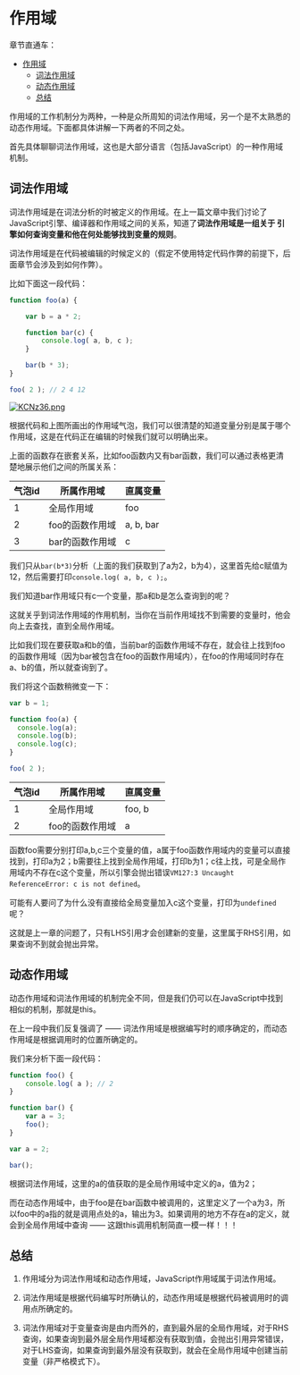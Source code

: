 # 作用域

章节直通车：
<!-- TOC -->

- [作用域](#作用域)
  - [词法作用域](#词法作用域)
  - [动态作用域](#动态作用域)
  - [总结](#总结)

<!-- /TOC -->

作用域的工作机制分为两种，一种是众所周知的词法作用域，另一个是不太熟悉的动态作用域。下面都具体讲解一下两者的不同之处。

首先具体聊聊词法作用域，这也是大部分语言（包括JavaScript）的一种作用域机制。

## 词法作用域

词法作用域是在词法分析的时被定义的作用域。在上一篇文章中我们讨论了JavaScript引擎、编译器和作用域之间的关系，知道了**词法作用域是一组关于 引擎如何查询变量和他在何处能够找到变量的规则**。

词法作用域是在代码被编辑的时候定义的（假定不使用特定代码作弊的前提下，后面章节会涉及到如何作弊）。

比如下面这一段代码：

```js
function foo(a) {

	var b = a * 2;

	function bar(c) {
		console.log( a, b, c );
	}

	bar(b * 3);
}

foo( 2 ); // 2 4 12
```

[![KCNz36.png](https://s2.ax1x.com/2019/10/15/KCNz36.png)](https://imgchr.com/i/KCNz36)

根据代码和上图所画出的作用域气泡，我们可以很清楚的知道变量分别是属于哪个作用域，这是在代码正在编辑的时候我们就可以明确出来。

上面的函数存在嵌套关系，比如foo函数内又有bar函数，我们可以通过表格更清楚地展示他们之间的所属关系：


气泡id | 所属作用域 | 直属变量
---------|----------|---------
 1 | 全局作用域 | foo
 2 | foo的函数作用域 | a, b, bar
 3 | bar的函数作用域 | c

 我们只从`bar(b*3)`分析（上面的我们获取到了a为2，b为4），这里首先给c赋值为12，然后需要打印`console.log( a, b, c );`。

 我们知道bar作用域只有c一个变量，那a和b是怎么查询到的呢？

 这就关乎到词法作用域的作用机制，当你在当前作用域找不到需要的变量时，他会向上去查找，直到全局作用域。
 
 比如我们现在要获取a和b的值，当前bar的函数作用域不存在，就会往上找到foo的函数作用域（因为bar被包含在foo的函数作用域内），在foo的作用域同时存在a、b的值，所以就查询到了。

 我们将这个函数稍微变一下：

```js
var b = 1;

function foo(a) {
  console.log(a);
  console.log(b);
  console.log(c);
}

foo( 2 );
```

气泡id | 所属作用域 | 直属变量
---------|----------|---------
 1 | 全局作用域 | foo, b
 2 | foo的函数作用域 | a

函数foo需要分别打印a,b,c三个变量的值，a属于foo函数作用域内的变量可以直接找到，打印a为2；b需要往上找到全局作用域，打印b为1；c往上找，可是全局作用域内不存在c这个变量，所以引擎会抛出错误`VM127:3 Uncaught ReferenceError: c is not defined`。

可能有人要问了为什么没有直接给全局变量加入c这个变量，打印为`undefined`呢？

这就是上一章的问题了，只有LHS引用才会创建新的变量，这里属于RHS引用，如果查询不到就会抛出异常。

## 动态作用域

动态作用域和词法作用域的机制完全不同，但是我们仍可以在JavaScript中找到相似的机制，那就是this。

在上一段中我们反复强调了 —— 词法作用域是根据编写时的顺序确定的，而动态作用域是根据调用时的位置所确定的。

我们来分析下面一段代码：

```js
function foo() {
	console.log( a ); // 2
}

function bar() {
	var a = 3;
	foo();
}

var a = 2;

bar();
```

根据词法作用域，这里的a的值获取的是全局作用域中定义的a，值为2；

而在动态作用域中，由于foo是在bar函数中被调用的，这里定义了一个a为3，所以foo中的a指的就是调用点处的a，输出为3。如果调用的地方不存在a的定义，就会到全局作用域中查询 —— 这跟this调用机制简直一模一样！！！

## 总结

1. 作用域分为词法作用域和动态作用域，JavaScript作用域属于词法作用域。

2. 词法作用域是根据代码编写时所确认的，动态作用域是根据代码被调用时的调用点所确定的。

3. 词法作用域对于变量查询是由内而外的，直到最外层的全局作用域，对于RHS查询，如果查询到最外层全局作用域都没有获取到值，会抛出引用异常错误，对于LHS查询，如果查询到最外层没有获取到，就会在全局作用域中创建当前变量（非严格模式下）。